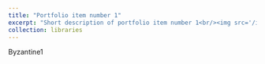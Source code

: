 ```yaml
---
title: "Portfolio item number 1"
excerpt: "Short description of portfolio item number 1<br/><img src='/images/500x300.png'>"
collection: libraries
---
```


Byzantine1